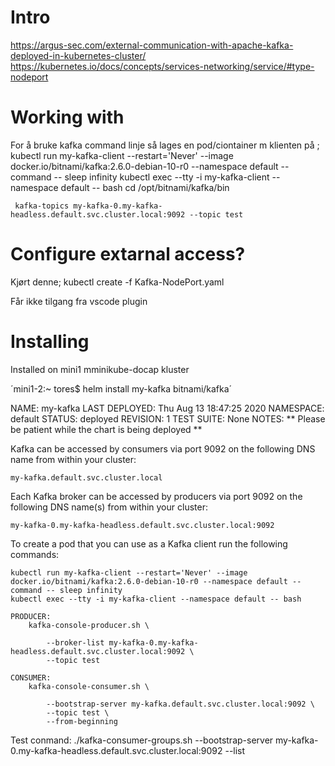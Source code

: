 # Intro
https://argus-sec.com/external-communication-with-apache-kafka-deployed-in-kubernetes-cluster/
https://kubernetes.io/docs/concepts/services-networking/service/#type-nodeport

# Working with
For å bruke kafka command linje så lages en pod/ciontainer m klienten på ; 
    kubectl run my-kafka-client --restart='Never' --image docker.io/bitnami/kafka:2.6.0-debian-10-r0 --namespace default --command -- sleep infinity
    kubectl exec --tty -i my-kafka-client --namespace default -- bash
	cd /opt/bitnami/kafka/bin

     kafka-topics my-kafka-0.my-kafka-headless.default.svc.cluster.local:9092 --topic test


# Configure extarnal access?
Kjørt denne; 
kubectl create -f Kafka-NodePort.yaml 

Får ikke tilgang fra vscode plugin

# Installing
Installed on mini1 mminikube-docap kluster

´mini1-2:~ tores$ helm install my-kafka bitnami/kafka´

NAME: my-kafka
LAST DEPLOYED: Thu Aug 13 18:47:25 2020
NAMESPACE: default
STATUS: deployed
REVISION: 1
TEST SUITE: None
NOTES:
** Please be patient while the chart is being deployed **

Kafka can be accessed by consumers via port 9092 on the following DNS name from within your cluster:

    my-kafka.default.svc.cluster.local

Each Kafka broker can be accessed by producers via port 9092 on the following DNS name(s) from within your cluster:

    my-kafka-0.my-kafka-headless.default.svc.cluster.local:9092

To create a pod that you can use as a Kafka client run the following commands:

    kubectl run my-kafka-client --restart='Never' --image docker.io/bitnami/kafka:2.6.0-debian-10-r0 --namespace default --command -- sleep infinity
    kubectl exec --tty -i my-kafka-client --namespace default -- bash

    PRODUCER:
        kafka-console-producer.sh \
            
            --broker-list my-kafka-0.my-kafka-headless.default.svc.cluster.local:9092 \
            --topic test

    CONSUMER:
        kafka-console-consumer.sh \
            
            --bootstrap-server my-kafka.default.svc.cluster.local:9092 \
            --topic test \
            --from-beginning


Test conmand:
./kafka-consumer-groups.sh  --bootstrap-server my-kafka-0.my-kafka-headless.default.svc.cluster.local:9092 --list
